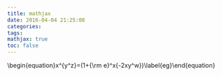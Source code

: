 ```yaml
---
title: mathjax
date: 2016-04-04 21:25:08
categories:
tags:
mathjax: true
toc: false
---
```

\begin{equation}x^{y^z}=(1+{\rm e}^x{-2xy^w})\label{eg}\end{equation}